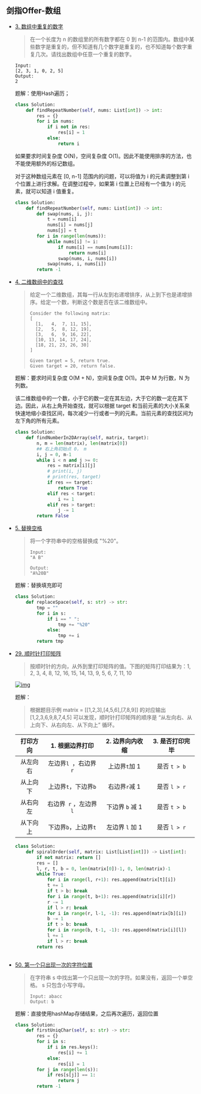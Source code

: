 ## 剑指Offer-数组

- [3. 数组中重复的数字](https://github.com/CyC2018/CS-Notes/blob/master/notes/3.%20%E6%95%B0%E7%BB%84%E4%B8%AD%E9%87%8D%E5%A4%8D%E7%9A%84%E6%95%B0%E5%AD%97.md)

  > 在一个长度为 n 的数组里的所有数字都在 0 到 n-1 的范围内。数组中某些数字是重复的，但不知道有几个数字是重复的，也不知道每个数字重复几次。请找出数组中任意一个重复的数字。 

  ```
  Input:
  [2, 3, 1, 0, 2, 5]
  Output:
  2
  ```

  题解：使用Hash遍历；

  ```python
  class Solution:
      def findRepeatNumber(self, nums: List[int]) -> int:
          res = {}
          for i in nums:
              if i not in res:
                  res[i] = 1
              else:
                  return i
  ```

  如果要求时间复杂度 O(N)，空间复杂度 O(1)。因此不能使用排序的方法，也不能使用额外的标记数组。 

  对于这种数组元素在 [0, n-1] 范围内的问题，可以将值为 i 的元素调整到第 i 个位置上进行求解。在调整过程中，如果第 i 位置上已经有一个值为 i 的元素，就可以知道 i 值重复。 

  ```python
  class Solution:
      def findRepeatNumber(self, nums: List[int]) -> int:
          def swap(nums, i, j):
              t = nums[i]
              nums[i] = nums[j]
              nums[j] = t
          for i in range(len(nums)):
              while nums[i] != i:
                  if nums[i] == nums[nums[i]]:
                      return nums[i]
                  swap(nums, i, nums[i])
              swap(nums, i, nums[i])
          return -1
  ```

  

- [4. 二维数组中的查找](https://github.com/CyC2018/CS-Notes/blob/master/notes/4.%20%E4%BA%8C%E7%BB%B4%E6%95%B0%E7%BB%84%E4%B8%AD%E7%9A%84%E6%9F%A5%E6%89%BE.md)

  > 给定一个二维数组，其每一行从左到右递增排序，从上到下也是递增排序。给定一个数，判断这个数是否在该二维数组中。
  >
  > ```
  > Consider the following matrix:
  > [
  >   [1,   4,  7, 11, 15],
  >   [2,   5,  8, 12, 19],
  >   [3,   6,  9, 16, 22],
  >   [10, 13, 14, 17, 24],
  >   [18, 21, 23, 26, 30]
  > ]
  > 
  > Given target = 5, return true.
  > Given target = 20, return false.
  > ```

  题解：要求时间复杂度 O(M + N)，空间复杂度 O(1)。其中 M 为行数，N 为 列数。

  该二维数组中的一个数，小于它的数一定在其左边，大于它的数一定在其下边。因此，从右上角开始查找，就可以根据 target 和当前元素的大小关系来快速地缩小查找区间，每次减少一行或者一列的元素。当前元素的查找区间为左下角的所有元素。

  ```python
  class Solution:
      def findNumberIn2DArray(self, matrix, target):
          n, m = len(matrix), len(matrix[0])
          ## 右上角初始点 0， m
          i, j = 0, m-1
          while i < n and j >= 0:
              res = matrix[i][j]
              # print(i, j)
              # print(res, target)
              if res == target:
                  return True
              elif res < target:
                  i += 1
              elif res > target:
                  j -= 1
          return False
  ```

  


- [5. 替换空格](https://github.com/CyC2018/CS-Notes/blob/master/notes/5.%20%E6%9B%BF%E6%8D%A2%E7%A9%BA%E6%A0%BC.md)

  > 将一个字符串中的空格替换成 "%20"。
  >
  > ```
  > Input:
  > "A B"
  > 
  > Output:
  > "A%20B"
  > ```

  题解：替换填充即可

  ```python
  class Solution:
      def replaceSpace(self, s: str) -> str:
          tmp = ""
          for i in s:
              if i == " ":
                  tmp += "%20"
              else:
                  tmp += i
          return tmp
  ```

  


- [29. 顺时针打印矩阵](https://github.com/CyC2018/CS-Notes/blob/master/notes/29.%20%E9%A1%BA%E6%97%B6%E9%92%88%E6%89%93%E5%8D%B0%E7%9F%A9%E9%98%B5.md)

  > 按顺时针的方向，从外到里打印矩阵的值。下图的矩阵打印结果为：1, 2, 3, 4, 8, 12, 16, 15, 14, 13, 9, 5, 6, 7, 11, 10

  [![img](https://camo.githubusercontent.com/00a529441d838ba0045ce2b217b6bfcc6b7bfbca85003c0dba5c5d314ab1a351/68747470733a2f2f63732d6e6f7465732d313235363130393739362e636f732e61702d6775616e677a686f752e6d7971636c6f75642e636f6d2f696d6167652d32303230313130343031303334393239362e706e67)](https://camo.githubusercontent.com/00a529441d838ba0045ce2b217b6bfcc6b7bfbca85003c0dba5c5d314ab1a351/68747470733a2f2f63732d6e6f7465732d313235363130393739362e636f732e61702d6775616e677a686f752e6d7971636c6f75642e636f6d2f696d6167652d32303230313130343031303334393239362e706e67)

  题解：

  > 根据题目示例 matrix = [[1,2,3],[4,5,6],[7,8,9]] 的对应输出 [1,2,3,6,9,8,7,4,5] 可以发现，顺时针打印矩阵的顺序是 “从左向右、从上向下、从右向左、从下向上” 循环。

  | 打印方向 |    1. 根据边界打印     | 2. 边界向内收缩 | 3. 是否打印完毕 |
  | :------: | :--------------------: | :-------------: | :-------------: |
  | 从左向右 | 左边界`l `，右边界` r` | 上边界` t `加 1 |  是否 `t > b`   |
  | 从上向下 | 上边界` t `，下边界`b` | 右边界` r `减 1 |  是否 `l > r`   |
  | 从右向左 | 右边界` r` ，左边界`l` | 下边界 `b` 减 1 |  是否 `t > b`   |
  | 从下向上 | 下边界` b `，上边界`t` | 左边界 `l` 加 1 |  是否 `l > r`   |

  

  ```python
  class Solution:
      def spiralOrder(self, matrix: List[List[int]]) -> List[int]:
          if not matrix: return []
          res = []
          l, r, t, b = 0, len(matrix[0])-1, 0, len(matrix)-1
          while True:
              for i in range(l, r+1): res.append(matrix[t][i])
              t += 1
              if t > b: break
              for i in range(t, b+1): res.append(matrix[i][r])
              r -= 1
              if l > r: break
              for i in range(r, l-1, -1): res.append(matrix[b][i])
              b -= 1
              if t > b: break
              for i in range(b, t-1, -1): res.append(matrix[i][l])
              l += 1
              if l > r: break
          return res
          
  ```

  

- [50. 第一个只出现一次的字符位置](https://github.com/CyC2018/CS-Notes/blob/master/notes/50.%20%E7%AC%AC%E4%B8%80%E4%B8%AA%E5%8F%AA%E5%87%BA%E7%8E%B0%E4%B8%80%E6%AC%A1%E7%9A%84%E5%AD%97%E7%AC%A6%E4%BD%8D%E7%BD%AE.md)

  > 在字符串 s 中找出第一个只出现一次的字符。如果没有，返回一个单空格。 s 只包含小写字母。 
  >
  > ```
  > Input: abacc
  > Output: b
  > ```

  题解：直接使用hashMap存储结果，之后再次遍历，返回位置

  ```python
  class Solution:
      def firstUniqChar(self, s: str) -> str:
          res = {}
          for i in s:
              if i in res.keys():
                  res[i] += 1
              else:
                  res[i] = 1
          for j in range(len(s)):
              if res[s[j]] == 1:
                  return j
          return -1
  ```

  